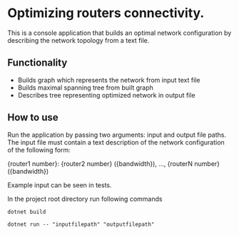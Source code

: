 # Optimizing routers connectivity.
This is a console application that builds an optimal network configuration by describing the network topology from a text file.
## Functionality
* Builds graph which represents the network from input text file
* Builds maximal spanning tree from built graph
* Describes tree representing optimized network in output file
## How to use
Run the application by passing two arguments: input and output file paths. The input file must contain a text description of the network configuration of the following form:

{router1 number}: {router2 number} ({bandwidth}), ..., {routerN number} ({bandwidth})

Example input can be seen in tests.

In the project root directory run following commands
```shell 
dotnet build
```
```shell
dotnet run -- "inputfilepath" "outputfilepath"
```